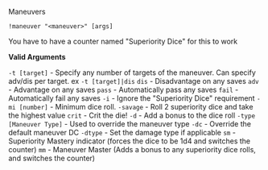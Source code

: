 Maneuvers
 
`!maneuver "<maneuver>" [args]`
 
You have to have a counter named "Superiority Dice" for this to work
 
__Valid Arguments__
 
`-t [target]` - Specify any number of targets of the maneuver. Can specify adv/dis per target. ex `-t [target]|dis`
`dis` - Disadvantage on any saves
`adv` - Advantage on any saves
`pass` - Automatically pass any saves
`fail` - Automatically fail any saves
`-i` - Ignore the "Superiority Dice" requirement
`-mi [number]` - Minimum dice roll.
`-savage` - Roll 2 superiority dice and take the highest value
`crit` - Crit the die!
`-d` - Add a bonus to the dice roll
`-type [Maneuver Type]` - Used to override the maneuver type
`-dc` - Override the default maneuver DC
`-dtype` - Set the damage type if applicable
`sm` - Superiority Mastery indicator (forces the dice to be 1d4 and switches the counter)
`mm` - Maneuver Master (Adds a bonus to any superiority dice rolls, and switches the counter)